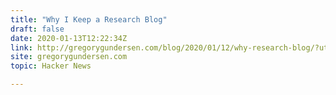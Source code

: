 ```yaml
---
title: "Why I Keep a Research Blog"
draft: false
date: 2020-01-13T12:22:34Z
link: http://gregorygundersen.com/blog/2020/01/12/why-research-blog/?utm_medium=RSS&utm_source=hune
site: gregorygundersen.com
topic: Hacker News  

---
```

